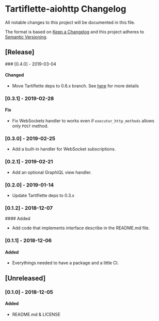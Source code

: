 # Tartiflette-aiohttp Changelog

All notable changes to this project will be documented in this file.

The format is based on [Keep a Changelog](http://keepachangelog.com/en/1.0.0/)
and this project adheres to [Semantic Versioning](http://semver.org/spec/v2.0.0.html).

## [Release]

### [0.4.0] - 2019-03-04

#### Changed

- Move Tartiflette deps to 0.6.x branch. See [here](https://github.com/dailymotion/tartiflette/blob/master/CHANGELOG.md) for more details

### [0.3.1] - 2019-02-28

#### Fix

- Fix WebSockets handler to works even if `executor_http_methods` allows only `POST` method.

### [0.3.0] - 2019-02-25

- Add a built-in handler for WebSocket subscriptions.

### [0.2.1] - 2019-02-21

- Add an optional GraphiQL view handler.

### [0.2.0] - 2019-01-14

- Update Tartiflette deps to 0.3.x

### [0.1.2] - 2018-12-07

#### Added

- Add code that implements interface describe in the README.md file.

### [0.1.1] - 2018-12-06

#### Added

- Everythings needed to have a package and a little CI.

## [Unreleased]

### [0.1.0] - 2018-12-05

#### Added

- README.md & LICENSE
